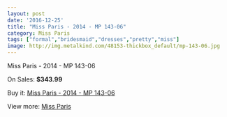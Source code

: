 ```yaml
---
layout: post
date: '2016-12-25'
title: "Miss Paris - 2014 - MP 143-06"
category: Miss Paris
tags: ["formal","bridesmaid","dresses","pretty","miss"]
image: http://img.metalkind.com/48153-thickbox_default/mp-143-06.jpg
---
```

Miss Paris - 2014 - MP 143-06

On Sales: **$343.99**
<a href="https://www.metalkind.com/en/miss-paris/2842-mp-143-06.html"><amp-img layout="responsive" width="600" height="600" src="//img.metalkind.com/48153-thickbox_default/mp-143-06.jpg" alt="Miss Paris - 2014 - MP 143-06 0" /></a>

Buy it: [Miss Paris - 2014 - MP 143-06](https://www.metalkind.com/en/miss-paris/2842-mp-143-06.html "Miss Paris - 2014 - MP 143-06")

View more: [Miss Paris](https://www.metalkind.com/en/88-miss-paris "Miss Paris")
